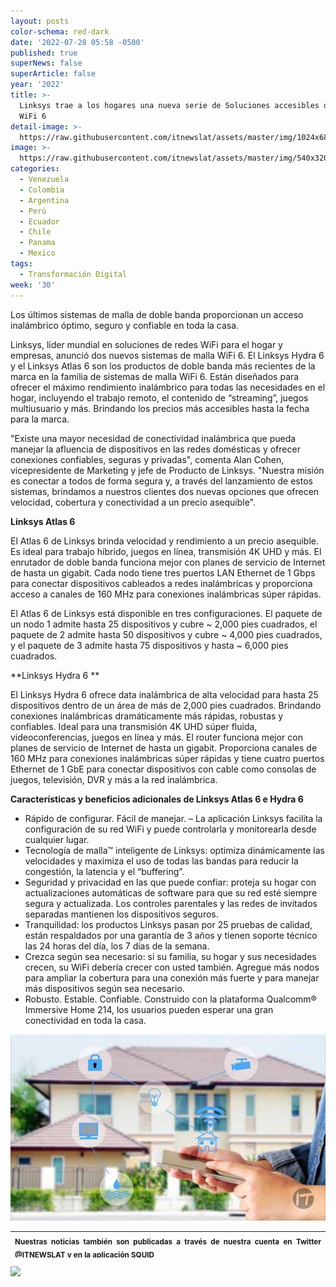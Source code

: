 ```yaml
---
layout: posts
color-schema: red-dark
date: '2022-07-28 05:58 -0500'
published: true
superNews: false
superArticle: false
year: '2022'
title: >-
  Linksys trae a los hogares una nueva serie de Soluciones accesibles de malla
  WiFi 6 
detail-image: >-
  https://raw.githubusercontent.com/itnewslat/assets/master/img/1024x680/Hogar-inteligente-g.jpg
image: >-
  https://raw.githubusercontent.com/itnewslat/assets/master/img/540x320/Hogar-inteligente-p.jpg
categories:
  - Venezuela
  - Colombia
  - Argentina
  - Perú
  - Ecuador
  - Chile
  - Panama
  - Mexico
tags:
  - Transformación Digital
week: '30'
---
```

Los últimos sistemas de malla de doble banda proporcionan un acceso inalámbrico óptimo, seguro y confiable en toda la casa.

Linksys, líder mundial en soluciones de redes WiFi para el hogar y empresas, anunció dos nuevos sistemas de malla WiFi 6. El Linksys Hydra 6 y el Linksys Atlas 6 son los productos de doble banda más recientes de la marca en la familia de sistemas de malla WiFi 6. Están diseñados para ofrecer el máximo rendimiento inalámbrico para todas las necesidades en el hogar, incluyendo el trabajo remoto, el contenido de “streaming”, juegos multiusuario y más. Brindando los precios más accesibles hasta la fecha para la marca.


"Existe una mayor necesidad de conectividad inalámbrica que pueda manejar la afluencia de dispositivos en las redes domésticas y ofrecer conexiones confiables, seguras y privadas", comenta Alan Cohen, vicepresidente de Marketing y jefe de Producto de Linksys. "Nuestra misión es conectar a todos de forma segura y, a través del lanzamiento de estos sistemas, brindamos a nuestros clientes dos nuevas opciones que ofrecen velocidad, cobertura y conectividad a un precio asequible".  

**Linksys Atlas 6**

El Atlas 6 de Linksys brinda velocidad y rendimiento a un precio asequible. Es ideal para trabajo híbrido, juegos en línea, transmisión 4K UHD y más. El enrutador de doble banda funciona mejor con planes de servicio de Internet de hasta un gigabit. Cada nodo tiene tres puertos LAN Ethernet de 1 Gbps para conectar dispositivos cableados a redes inalámbricas y proporciona acceso a canales de 160 MHz para conexiones inalámbricas súper rápidas.

El Atlas 6 de Linksys está disponible en tres configuraciones. El paquete de un nodo 1 admite hasta 25 dispositivos y cubre ~ 2,000 pies cuadrados, el paquete de 2 admite hasta 50 dispositivos y cubre ~ 4,000 pies cuadrados, y el paquete de 3 admite hasta 75 dispositivos y hasta ~ 6,000 pies cuadrados.

**Linksys Hydra 6 **

El Linksys Hydra 6 ofrece data inalámbrica de alta velocidad para hasta 25 dispositivos dentro de un área de más de 2,000 pies cuadrados. Brindando conexiones inalámbricas dramáticamente más rápidas, robustas y confiables. Ideal para una transmisión 4K UHD súper fluida, videoconferencias, juegos en línea y más. El router funciona mejor con planes de servicio de Internet de hasta un gigabit. Proporciona canales de 160 MHz para conexiones inalámbricas súper rápidas y tiene cuatro puertos Ethernet de 1 GbE para conectar dispositivos con cable como consolas de juegos, televisión, DVR y más a la red inalámbrica.

**Características y beneficios adicionales de Linksys Atlas 6 e Hydra 6**

- Rápido de configurar. Fácil de manejar. – La aplicación Linksys facilita la configuración de su red WiFi y puede controlarla y monitorearla desde cualquier lugar.
- Tecnología de malla™ inteligente de Linksys: optimiza dinámicamente las velocidades y maximiza el uso de todas las bandas para reducir la congestión, la latencia y el “buffering”. 
- Seguridad y privacidad en las que puede confiar: proteja su hogar con actualizaciones automáticas de software para que su red esté siempre segura y actualizada. Los controles parentales y las redes de invitados separadas mantienen los dispositivos seguros. 
- Tranquilidad: los productos Linksys pasan por 25 pruebas de calidad, están respaldados por una garantía de 3 años y tienen soporte técnico las 24 horas del día, los 7 días de la semana.    
- Crezca según sea necesario: si su familia, su hogar y sus necesidades crecen, su WiFi debería crecer con usted también. Agregue más nodos para ampliar la cobertura para una conexión más fuerte y para manejar más dispositivos según sea necesario.
- Robusto. Estable. Confiable. Construido con la plataforma Qualcomm® Immersive Home 214, los usuarios pueden esperar una gran conectividad en toda la casa.

![](https://raw.githubusercontent.com/itnewslat/assets/master/img/540x320/Hogar-inteligente-p.jpg)

<table style="height: 42px;" width="569">
<tbody>
<tr>
<td style="text-align: justify;"><sub><strong>Nuestras noticias también son publicadas a través de nuestra cuenta en Twitter <a href="https://twitter.com/itnewslat?lang=es">@ITNEWSLAT</a> y en la aplicación <a href="https://squidapp.co/en/">SQUID</a></strong></sub></td>
</tr>
</tbody>
</table>

<img src="https://tracker.metricool.com/c3po.jpg?hash=56f88a41e39ab42c063cc51676587a04"/>
